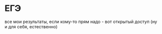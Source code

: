 # ЕГЭ

все мои результаты, если кому-то прям надо - вот открытый доступ (ну и для себя, естественно)
